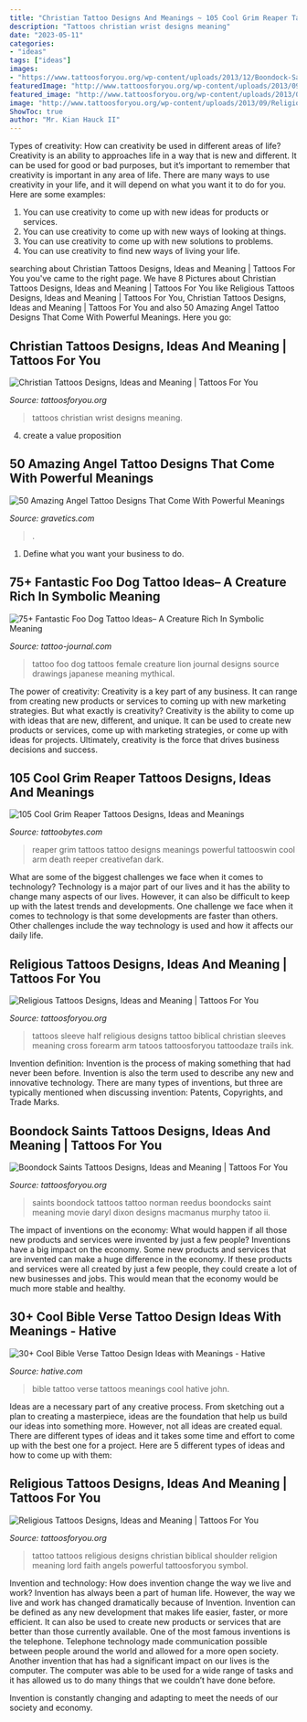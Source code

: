 ```yaml
---
title: "Christian Tattoo Designs And Meanings ~ 105 Cool Grim Reaper Tattoos Designs, Ideas And Meanings"
description: "Tattoos christian wrist designs meaning"
date: "2023-05-11"
categories:
- "ideas"
tags: ["ideas"]
images:
- "https://www.tattoosforyou.org/wp-content/uploads/2013/12/Boondock-Saints-Tattoos-on-Back.jpg"
featuredImage: "http://www.tattoosforyou.org/wp-content/uploads/2013/09/Religious-Tattoo-Designs-For-Men-764x1024.jpg"
featured_image: "http://www.tattoosforyou.org/wp-content/uploads/2013/09/Religious-Tattoo-Designs-For-Men-764x1024.jpg"
image: "http://www.tattoosforyou.org/wp-content/uploads/2013/09/Religious-Tattoo-Designs-For-Men-764x1024.jpg"
ShowToc: true
author: "Mr. Kian Hauck II"
---
```



Types of creativity: How can creativity be used in different areas of life?
Creativity is an ability to approaches life in a way that is new and different. It can be used for good or bad purposes, but it’s important to remember that creativity is important in any area of life. There are many ways to use creativity in your life, and it will depend on what you want it to do for you. Here are some examples: 
1. You can use creativity to come up with new ideas for products or services.
2. You can use creativity to come up with new ways of looking at things.
3. You can use creativity to come up with new solutions to problems.
4. You can use creativity to find new ways of living your life.

	

		
searching about Christian Tattoos Designs, Ideas and Meaning | Tattoos For You you've came to the right page. We have 8 Pictures about Christian Tattoos Designs, Ideas and Meaning | Tattoos For You like Religious Tattoos Designs, Ideas and Meaning | Tattoos For You, Christian Tattoos Designs, Ideas and Meaning | Tattoos For You and also 50 Amazing Angel Tattoo Designs That Come With Powerful Meanings. Here you go:
		
    
## Christian Tattoos Designs, Ideas And Meaning | Tattoos For You

<img loading=lazy src="http://www.tattoosforyou.org/wp-content/uploads/2013/09/Christian-Wrist-Tattoos-768x1024.jpg" onerror="this.onerror=null;this.src='https://tse4.mm.bing.net/th?id=OIP.xSqtRmdf8TeLGvX0S7yk8gHaJ4&amp;pid=15.1';" alt="Christian Tattoos Designs, Ideas and Meaning | Tattoos For You">

_Source: tattoosforyou.org_

>tattoos christian wrist designs meaning. 

	

4. create a value proposition 

    
## 50 Amazing Angel Tattoo Designs That Come With Powerful Meanings

<img loading=lazy src="https://www.gravetics.com/wp-content/uploads/2017/07/Marvellous-Line-Work-Angel-With-Stars-On-Thigh.jpg" onerror="this.onerror=null;this.src='https://tse2.mm.bing.net/th?id=OIP.Q11mD6w3Se_XLplOeZNqdgHaJ4&amp;pid=15.1';" alt="50 Amazing Angel Tattoo Designs That Come With Powerful Meanings">

_Source: gravetics.com_

>. 

	

1. Define what you want your business to do.

    
## 75+ Fantastic Foo Dog Tattoo Ideas– A Creature Rich In Symbolic Meaning

<img loading=lazy src="https://tattoo-journal.com/wp-content/uploads/2016/08/foo-dog-tattoo48-650x650.jpg" onerror="this.onerror=null;this.src='https://tse4.mm.bing.net/th?id=OIP.9R3HmvtRhL_rF9PeuOZrCgHaHa&amp;pid=15.1';" alt="75+ Fantastic Foo Dog Tattoo Ideas– A Creature Rich In Symbolic Meaning">

_Source: tattoo-journal.com_

>tattoo foo dog tattoos female creature lion journal designs source drawings japanese meaning mythical. 

	

The power of creativity:
Creativity is a key part of any business. It can range from creating new products or services to coming up with new marketing strategies. But what exactly is creativity?
Creativity is the ability to come up with ideas that are new, different, and unique. It can be used to create new products or services, come up with marketing strategies, or come up with ideas for projects. Ultimately, creativity is the force that drives business decisions and success.

    
## 105 Cool Grim Reaper Tattoos Designs, Ideas And Meanings

<img loading=lazy src="https://www.tattoobytes.com/wp-content/uploads/2016/12/The-Grim-Reaper-Tattoo-on-Arm.jpg" onerror="this.onerror=null;this.src='https://tse4.mm.bing.net/th?id=OIP.WHonh5jfaYvZuZQgiHSjpwHaJ4&amp;pid=15.1';" alt="105 Cool Grim Reaper Tattoos Designs, Ideas and Meanings">

_Source: tattoobytes.com_

>reaper grim tattoos tattoo designs meanings powerful tattooswin cool arm death reeper creativefan dark. 

	

What are some of the biggest challenges we face when it comes to technology?
Technology is a major part of our lives and it has the ability to change many aspects of our lives. However, it can also be difficult to keep up with the latest trends and developments. One challenge we face when it comes to technology is that some developments are faster than others. Other challenges include the way technology is used and how it affects our daily life.

    
## Religious Tattoos Designs, Ideas And Meaning | Tattoos For You

<img loading=lazy src="http://www.tattoosforyou.org/wp-content/uploads/2013/09/Pictures-of-Religious-Tattoos.jpg" onerror="this.onerror=null;this.src='https://tse3.mm.bing.net/th?id=OIP.7zVzKlnOgw2M28hXrsA2OQHaJ3&amp;pid=15.1';" alt="Religious Tattoos Designs, Ideas and Meaning | Tattoos For You">

_Source: tattoosforyou.org_

>tattoos sleeve half religious designs tattoo biblical christian sleeves meaning cross forearm arm tatoos tattoosforyou tattoodaze trails ink. 

	

Invention definition:
Invention is the process of making something that had never been before. Invention is also the term used to describe any new and innovative technology. There are many types of inventions, but three are typically mentioned when discussing invention: Patents, Copyrights, and Trade Marks.

    
## Boondock Saints Tattoos Designs, Ideas And Meaning | Tattoos For You

<img loading=lazy src="https://www.tattoosforyou.org/wp-content/uploads/2013/12/Boondock-Saints-Tattoos-on-Back.jpg" onerror="this.onerror=null;this.src='https://tse4.mm.bing.net/th?id=OIP.KrTPSvtsDwMDKtJpGQnU3QAAAA&amp;pid=15.1';" alt="Boondock Saints Tattoos Designs, Ideas and Meaning | Tattoos For You">

_Source: tattoosforyou.org_

>saints boondock tattoos tattoo norman reedus boondocks saint meaning movie daryl dixon designs macmanus murphy tatoo ii. 

	

The impact of inventions on the economy: What would happen if all those new products and services were invented by just a few people?
Inventions have a big impact on the economy. Some new products and services that are invented can make a huge difference in the economy. If these products and services were all created by just a few people, they could create a lot of new businesses and jobs. This would mean that the economy would be much more stable and healthy.

    
## 30+ Cool Bible Verse Tattoo Design Ideas With Meanings - Hative

<img loading=lazy src="https://hative.com/wp-content/uploads/2014/03/bible-verse-tattoos/4-john-3-16-bible-verse-tattoo.jpg" onerror="this.onerror=null;this.src='https://tse2.mm.bing.net/th?id=OIP.vDXO9jx3LgRo70cOnvhhyAHaKZ&amp;pid=15.1';" alt="30+ Cool Bible Verse Tattoo Design Ideas with Meanings - Hative">

_Source: hative.com_

>bible tattoo verse tattoos meanings cool hative john. 

	

Ideas are a necessary part of any creative process. From sketching out a plan to creating a masterpiece, ideas are the foundation that help us build our ideas into something more. However, not all ideas are created equal. There are different types of ideas and it takes some time and effort to come up with the best one for a project. Here are 5 different types of ideas and how to come up with them: 

    
## Religious Tattoos Designs, Ideas And Meaning | Tattoos For You

<img loading=lazy src="http://www.tattoosforyou.org/wp-content/uploads/2013/09/Religious-Tattoo-Designs-For-Men-764x1024.jpg" onerror="this.onerror=null;this.src='https://tse4.mm.bing.net/th?id=OIP.xOn1c8wnxqDBKsMxuWXgvgHaJ7&amp;pid=15.1';" alt="Religious Tattoos Designs, Ideas and Meaning | Tattoos For You">

_Source: tattoosforyou.org_

>tattoo tattoos religious designs christian biblical shoulder religion meaning lord faith angels powerful tattoosforyou symbol. 

	

Invention and technology: How does invention change the way we live and work?
Invention has always been a part of human life. However, the way we live and work has changed dramatically because of Invention. Invention can be defined as any new development that makes life easier, faster, or more efficient. It can also be used to create new products or services that are better than those currently available.
One of the most famous inventions is the telephone. Telephone technology made communication possible between people around the world and allowed for a more open society. Another invention that has had a significant impact on our lives is the computer. The computer was able to be used for a wide range of tasks and it has allowed us to do many things that we couldn’t have done before.

Invention is constantly changing and adapting to meet the needs of our society and economy.

